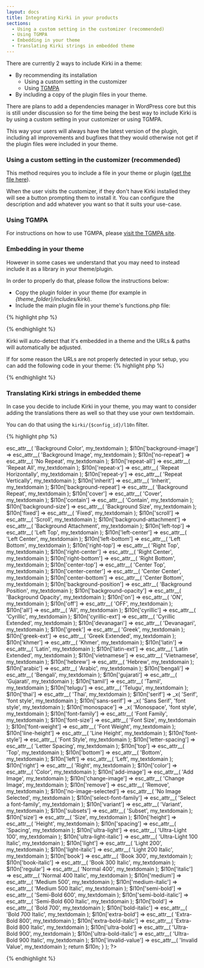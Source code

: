 ```yaml
---
layout: docs
title: Integrating Kirki in your products
sections:
  - Using a custom setting in the customizer (recommended)
  - Using TGMPA
  - Embedding in your theme
  - Translating Kirki strings in embedded theme
---
```


There are currently 2 ways to include Kirki in a theme:

* By recommending its installation
	* Using a custom setting in the customizer
	* Using [TGMPA](http://tgmpluginactivation.com/)
* By including a copy of the plugin files in your theme.


There are plans to add a dependencies manager in WordPress core but this is still under discussion so for the time being the best way to include Kirki is by using a custom setting in your customizer or using TGMPA.

This way your users will always have the latest version of the plugin, including all improvements and bugfixes that they would otherwise not get if the plugin files were included in your theme.

### Using a custom setting in the customizer (recommended)

This method requires you to include a file in your theme or plugin ([get the file here](https://gist.github.com/aristath/a42f51db02b9c1d22794)).

When the user visits the customizer, if they don't have Kirki installed they will see a button prompting them to install it.
You can configure the description and add whatever you want so that it suits your use-case.

### Using TGMPA

For instructions on how to use TGMPA, please [visit the TGMPA site](http://tgmpluginactivation.com/).

### Embedding in your theme

However in some cases we understand that you may need to instead include it as a library in your theme/plugin.

In order to properly do that, please follow the instructions below:

* Copy the plugin folder in your theme (for example in *{theme_folder}/includes/kirki*).
* Include the main plugin file in your theme's functions.php file:

{% highlight php %}
<?php include_once( dirname( __FILE__ ) . '/includes/kirki/kirki.php' ); ?>
{% endhighlight %}

Kirki will auto-detect that it's embedded in a theme and the URLs & paths will automatically be adjusted.

If for some reason the URLs are not properly detected in your setup, you can add the following code in your theme:
{% highlight php %}
<?php
if ( ! function_exists( 'my_theme_kirki_update_url' ) ) {
    function my_theme_kirki_update_url( $config ) {
        $config['url_path'] = get_stylesheet_directory_uri() . '/inc/kirki/';
        return $config;
    }
}
add_filter( 'kirki/config', 'my_theme_kirki_update_url' );
?>
{% endhighlight %}

### Translating Kirki strings in embedded theme

In case you decide to include Kirki in your theme, you may want to consider adding the translations there as well so that they use your own textdomain.

You can do that using the `kirki/{$config_id}/l10n` filter.

{% highlight php %}
<?php
add_filter( 'kirki/my_config/l10n', function( $l10n ) {

	$l10n['background-color']      => esc_attr__( 'Background Color', my_textdomain );
	$l10n['background-image']      => esc_attr__( 'Background Image', my_textdomain );
	$l10n['no-repeat']             => esc_attr__( 'No Repeat', my_textdomain );
	$l10n['repeat-all']            => esc_attr__( 'Repeat All', my_textdomain );
	$l10n['repeat-x']              => esc_attr__( 'Repeat Horizontally', my_textdomain );
	$l10n['repeat-y']              => esc_attr__( 'Repeat Vertically', my_textdomain );
	$l10n['inherit']               => esc_attr__( 'Inherit', my_textdomain );
	$l10n['background-repeat']     => esc_attr__( 'Background Repeat', my_textdomain );
	$l10n['cover']                 => esc_attr__( 'Cover', my_textdomain );
	$l10n['contain']               => esc_attr__( 'Contain', my_textdomain );
	$l10n['background-size']       => esc_attr__( 'Background Size', my_textdomain );
	$l10n['fixed']                 => esc_attr__( 'Fixed', my_textdomain );
	$l10n['scroll']                => esc_attr__( 'Scroll', my_textdomain );
	$l10n['background-attachment'] => esc_attr__( 'Background Attachment', my_textdomain );
	$l10n['left-top']              => esc_attr__( 'Left Top', my_textdomain );
	$l10n['left-center']           => esc_attr__( 'Left Center', my_textdomain );
	$l10n['left-bottom']           => esc_attr__( 'Left Bottom', my_textdomain );
	$l10n['right-top']             => esc_attr__( 'Right Top', my_textdomain );
	$l10n['right-center']          => esc_attr__( 'Right Center', my_textdomain );
	$l10n['right-bottom']          => esc_attr__( 'Right Bottom', my_textdomain );
	$l10n['center-top']            => esc_attr__( 'Center Top', my_textdomain );
	$l10n['center-center']         => esc_attr__( 'Center Center', my_textdomain );
	$l10n['center-bottom']         => esc_attr__( 'Center Bottom', my_textdomain );
	$l10n['background-position']   => esc_attr__( 'Background Position', my_textdomain );
	$l10n['background-opacity']    => esc_attr__( 'Background Opacity', my_textdomain );
	$l10n['on']                    => esc_attr__( 'ON', my_textdomain );
	$l10n['off']                   => esc_attr__( 'OFF', my_textdomain );
	$l10n['all']                   => esc_attr__( 'All', my_textdomain );
	$l10n['cyrillic']              => esc_attr__( 'Cyrillic', my_textdomain );
	$l10n['cyrillic-ext']          => esc_attr__( 'Cyrillic Extended', my_textdomain );
	$l10n['devanagari']            => esc_attr__( 'Devanagari', my_textdomain );
	$l10n['greek']                 => esc_attr__( 'Greek', my_textdomain );
	$l10n['greek-ext']             => esc_attr__( 'Greek Extended', my_textdomain );
	$l10n['khmer']                 => esc_attr__( 'Khmer', my_textdomain );
	$l10n['latin']                 => esc_attr__( 'Latin', my_textdomain );
	$l10n['latin-ext']             => esc_attr__( 'Latin Extended', my_textdomain );
	$l10n['vietnamese']            => esc_attr__( 'Vietnamese', my_textdomain );
	$l10n['hebrew']                => esc_attr__( 'Hebrew', my_textdomain );
	$l10n['arabic']                => esc_attr__( 'Arabic', my_textdomain );
	$l10n['bengali']               => esc_attr__( 'Bengali', my_textdomain );
	$l10n['gujarati']              => esc_attr__( 'Gujarati', my_textdomain );
	$l10n['tamil']                 => esc_attr__( 'Tamil', my_textdomain );
	$l10n['telugu']                => esc_attr__( 'Telugu', my_textdomain );
	$l10n['thai']                  => esc_attr__( 'Thai', my_textdomain );
	$l10n['serif']                 => _x( 'Serif', 'font style', my_textdomain );
	$l10n['sans-serif']            => _x( 'Sans Serif', 'font style', my_textdomain );
	$l10n['monospace']             => _x( 'Monospace', 'font style', my_textdomain );
	$l10n['font-family']           => esc_attr__( 'Font Family', my_textdomain );
	$l10n['font-size']             => esc_attr__( 'Font Size', my_textdomain );
	$l10n['font-weight']           => esc_attr__( 'Font Weight', my_textdomain );
	$l10n['line-height']           => esc_attr__( 'Line Height', my_textdomain );
	$l10n['font-style']            => esc_attr__( 'Font Style', my_textdomain );
	$l10n['letter-spacing']        => esc_attr__( 'Letter Spacing', my_textdomain );
	$l10n['top']                   => esc_attr__( 'Top', my_textdomain );
	$l10n['bottom']                => esc_attr__( 'Bottom', my_textdomain );
	$l10n['left']                  => esc_attr__( 'Left', my_textdomain );
	$l10n['right']                 => esc_attr__( 'Right', my_textdomain );
	$l10n['color']                 => esc_attr__( 'Color', my_textdomain );
	$l10n['add-image']             => esc_attr__( 'Add Image', my_textdomain );
	$l10n['change-image']          => esc_attr__( 'Change Image', my_textdomain );
	$l10n['remove']                => esc_attr__( 'Remove', my_textdomain );
	$l10n['no-image-selected']     => esc_attr__( 'No Image Selected', my_textdomain );
	$l10n['select-font-family']    => esc_attr__( 'Select a font-family', my_textdomain );
	$l10n['variant']               => esc_attr__( 'Variant', my_textdomain );
	$l10n['subsets']               => esc_attr__( 'Subset', my_textdomain );
	$l10n['size']                  => esc_attr__( 'Size', my_textdomain );
	$l10n['height']                => esc_attr__( 'Height', my_textdomain );
	$l10n['spacing']               => esc_attr__( 'Spacing', my_textdomain );
	$l10n['ultra-light']           => esc_attr__( 'Ultra-Light 100', my_textdomain );
	$l10n['ultra-light-italic']    => esc_attr__( 'Ultra-Light 100 Italic', my_textdomain );
	$l10n['light']                 => esc_attr__( 'Light 200', my_textdomain );
	$l10n['light-italic']          => esc_attr__( 'Light 200 Italic', my_textdomain );
	$l10n['book']                  => esc_attr__( 'Book 300', my_textdomain );
	$l10n['book-italic']           => esc_attr__( 'Book 300 Italic', my_textdomain );
	$l10n['regular']               => esc_attr__( 'Normal 400', my_textdomain );
	$l10n['italic']                => esc_attr__( 'Normal 400 Italic', my_textdomain );
	$l10n['medium']                => esc_attr__( 'Medium 500', my_textdomain );
	$l10n['medium-italic']         => esc_attr__( 'Medium 500 Italic', my_textdomain );
	$l10n['semi-bold']             => esc_attr__( 'Semi-Bold 600', my_textdomain );
	$l10n['semi-bold-italic']      => esc_attr__( 'Semi-Bold 600 Italic', my_textdomain );
	$l10n['bold']                  => esc_attr__( 'Bold 700', my_textdomain );
	$l10n['bold-italic']           => esc_attr__( 'Bold 700 Italic', my_textdomain );
	$l10n['extra-bold']            => esc_attr__( 'Extra-Bold 800', my_textdomain );
	$l10n['extra-bold-italic']     => esc_attr__( 'Extra-Bold 800 Italic', my_textdomain );
	$l10n['ultra-bold']            => esc_attr__( 'Ultra-Bold 900', my_textdomain );
	$l10n['ultra-bold-italic']     => esc_attr__( 'Ultra-Bold 900 Italic', my_textdomain );
	$l10n['invalid-value']         => esc_attr__( 'Invalid Value', my_textdomain );

	return $l10n;

} );
?>
{% endhighlight %}
